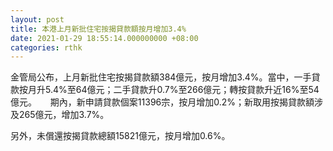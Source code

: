 ```yaml
---
layout: post
title: 本港上月新批住宅按揭貸款額按月增加3.4%
date: 2021-01-29 18:55:14.000000000 +08:00
categories: rthk
---
```


金管局公布，上月新批住宅按揭貸款額384億元，按月增加3.4%。當中，一手貸款按月升5.4%至64億元；二手貸款升0.7%至266億元；轉按貸款升近16%至54億元。
　
期內，新申請貸款個案11396宗，按月增加0.2%；新取用按揭貸款額涉及265億元，增加3.7%。

另外，未償還按揭貸款總額15821億元，按月增加0.6%。
